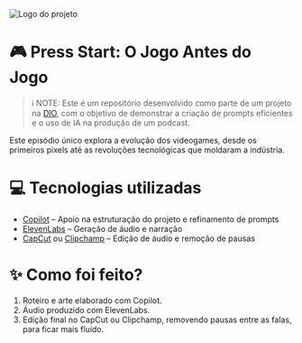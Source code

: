 ![Logo do projeto](./imagem/persopixels.png)
# 🎮 Press Start: O Jogo Antes do Jogo

>ℹ️ NOTE: Este é um repositório desenvolvido como parte de um projeto na [DIO](https://www.dio.me/), com o objetivo de demonstrar a criação de prompts eficientes e o uso de IA na produção de um podcast.

Este episódio único explora a evolução dos videogames, desde os primeiros pixels até as revoluções tecnológicas que moldaram a indústria.



# 💻 Tecnologias utilizadas

- [Copilot](https://www.microsoft.com/pt-br/microsoft-copilot/for-individuals?form=MA13YT&OCID=MA13YT) – Apoio na estruturação do projeto e refinamento de prompts
- [ElevenLabs](https://elevenlabs.io/app/sign-in?redirect=%2Fapp%2Fspeech-synthesis%2Ftext-to-speech) – Geração de áudio e narração
- [CapCut](https://www.capcut.com/pt-br) ou [Clipchamp](https://clipchamp.com/pt-br/) – Edição de áudio e remoção de pausas

# ✨ Como foi feito?

1.  Roteiro e arte elaborado com Copilot.
2.  Áudio produzido com ElevenLabs.
3.  Edição final no CapCut ou Clipchamp, removendo pausas entre as falas, para ficar mais fluído.

